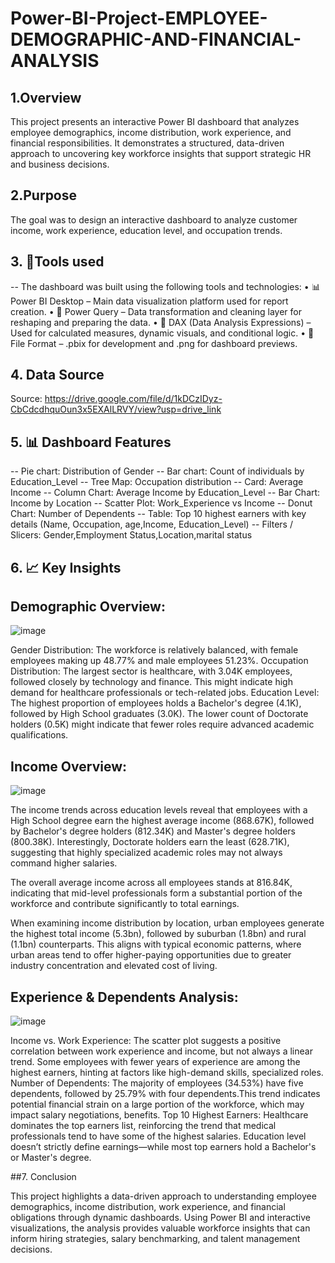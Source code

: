 # Power-BI-Project-EMPLOYEE-DEMOGRAPHIC-AND-FINANCIAL-ANALYSIS

## 1.Overview
This project presents an interactive Power BI dashboard that analyzes employee demographics, income distribution, work experience, and financial responsibilities. It demonstrates a structured, data-driven approach to uncovering key workforce insights that support strategic HR and business decisions.

## 2.Purpose
The goal was to design an interactive dashboard to analyze customer income, work experience, education level, and occupation trends.

## 3. 🧰Tools used 

-- The dashboard was built using the following tools and technologies:
•	📊 Power BI Desktop – Main data visualization platform used for report creation.
•	📂 Power Query – Data transformation and cleaning layer for reshaping and preparing the data.
•	🧠 DAX (Data Analysis Expressions) – Used for calculated measures, dynamic visuals, and conditional logic.
•	📁 File Format – .pbix for development and .png for dashboard previews.

## 4.	Data Source

Source: https://drive.google.com/file/d/1kDCzIDyz-CbCdcdhquOun3x5EXAlLRVY/view?usp=drive_link

## 5. 📊 Dashboard Features

-- Pie chart: Distribution of Gender
-- Bar chart: Count of individuals by Education_Level
-- Tree Map: Occupation distribution
-- Card: Average Income
-- Column Chart: Average Income by Education_Level
-- Bar Chart: Income by Location
-- Scatter Plot: Work_Experience vs Income
-- Donut Chart: Number of Dependents
-- Table: Top 10 highest earners with key details (Name, Occupation, age,Income, Education_Level)
-- Filters / Slicers: Gender,Employment Status,Location,marital status

## 6. 📈 Key Insights
## Demographic Overview:

![image](https://github.com/user-attachments/assets/908d1db8-09f8-4d65-9a2e-17719714e0a2)

Gender Distribution:
 The workforce is relatively balanced, with female employees making up 48.77% and male employees 51.23%.
Occupation Distribution: 
The largest sector is healthcare, with 3.04K employees, followed closely by technology and finance. This might indicate high demand for healthcare professionals or tech-related jobs.
Education Level: 
The highest proportion of employees holds a Bachelor's degree (4.1K), followed by High School graduates (3.0K). The lower count of Doctorate holders (0.5K) might indicate that fewer roles require advanced academic qualifications.


## Income Overview:

![image](https://github.com/user-attachments/assets/14dab624-0a13-4b3c-840c-181bffa8b7ac)

The income trends across education levels reveal that employees with a High School degree earn the highest average income (868.67K), followed by Bachelor's degree holders (812.34K) and Master's degree holders (800.38K). Interestingly, Doctorate holders earn the least (628.71K), suggesting that highly specialized academic roles may not always command higher salaries.

The overall average income across all employees stands at 816.84K, indicating that mid-level professionals form a substantial portion of the workforce and contribute significantly to total earnings.

When examining income distribution by location, urban employees generate the highest total income (5.3bn), followed by suburban (1.8bn) and rural (1.1bn) counterparts. This aligns with typical economic patterns, where urban areas tend to offer higher-paying opportunities due to greater industry concentration and elevated cost of living.

## Experience & Dependents Analysis:

![image](https://github.com/user-attachments/assets/561ce0fa-38c4-4824-bced-e38e46eee6fc)

Income vs. Work Experience:
The scatter plot suggests a positive correlation between work experience and income, but not always a linear trend. Some employees with fewer years of experience are among the highest earners, hinting at factors like high-demand skills, specialized roles.
Number of Dependents:
The majority of employees (34.53%) have five dependents, followed by 25.79% with four dependents.This trend indicates potential financial strain on a large portion of the workforce, which may impact salary negotiations, benefits.
Top 10 Highest Earners:
Healthcare dominates the top earners list, reinforcing the trend that medical professionals tend to have some of the highest salaries.
Education level doesn’t strictly define earnings—while most top earners hold a Bachelor's or Master's degree.

##7. Conclusion

This project highlights a data-driven approach to understanding employee demographics, income distribution, work experience, and financial obligations through dynamic dashboards. Using Power BI and interactive visualizations, the analysis provides valuable workforce insights that can inform hiring strategies, salary benchmarking, and talent management decisions.















